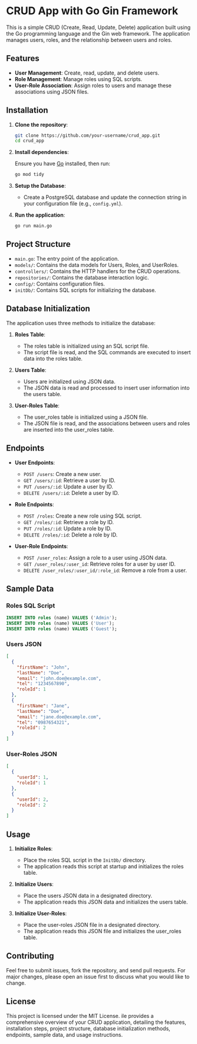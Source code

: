 # CRUD App with Go Gin Framework

This is a simple CRUD (Create, Read, Update, Delete) application built using the Go programming language and the Gin web framework. The application manages users, roles, and the relationship between users and roles.

## Features

- **User Management**: Create, read, update, and delete users.
- **Role Management**: Manage roles using SQL scripts.
- **User-Role Association**: Assign roles to users and manage these associations using JSON files.

## Installation

1. **Clone the repository**:

   ```bash
   git clone https://github.com/your-username/crud_app.git
   cd crud_app
   ```

2. **Install dependencies**:

   Ensure you have [Go](https://golang.org/doc/install) installed, then run:

   ```bash
   go mod tidy
   ```

3. **Setup the Database**:

    - Create a PostgreSQL database and update the connection string in your configuration file (e.g., `config.yml`).

4. **Run the application**:

   ```bash
   go run main.go
   ```

## Project Structure

- `main.go`: The entry point of the application.
- `models/`: Contains the data models for Users, Roles, and UserRoles.
- `controllers/`: Contains the HTTP handlers for the CRUD operations.
- `repositories/`: Contains the database interaction logic.
- `config/`: Contains configuration files.
- `initDb/`: Contains SQL scripts for initializing the database.

## Database Initialization

The application uses three methods to initialize the database:

1. **Roles Table**:
    - The roles table is initialized using an SQL script file.
    - The script file is read, and the SQL commands are executed to insert data into the roles table.

2. **Users Table**:
    - Users are initialized using JSON data.
    - The JSON data is read and processed to insert user information into the users table.

3. **User-Roles Table**:
    - The user_roles table is initialized using a JSON file.
    - The JSON file is read, and the associations between users and roles are inserted into the user_roles table.

## Endpoints

- **User Endpoints**:
    - `POST /users`: Create a new user.
    - `GET /users/:id`: Retrieve a user by ID.
    - `PUT /users/:id`: Update a user by ID.
    - `DELETE /users/:id`: Delete a user by ID.

- **Role Endpoints**:
    - `POST /roles`: Create a new role using SQL script.
    - `GET /roles/:id`: Retrieve a role by ID.
    - `PUT /roles/:id`: Update a role by ID.
    - `DELETE /roles/:id`: Delete a role by ID.

- **User-Role Endpoints**:
    - `POST /user_roles`: Assign a role to a user using JSON data.
    - `GET /user_roles/:user_id`: Retrieve roles for a user by user ID.
    - `DELETE /user_roles/:user_id/:role_id`: Remove a role from a user.

## Sample Data

### Roles SQL Script

```sql
INSERT INTO roles (name) VALUES ('Admin');
INSERT INTO roles (name) VALUES ('User');
INSERT INTO roles (name) VALUES ('Guest');
```

### Users JSON

```json
[
  {
    "firstName": "John",
    "lastName": "Doe",
    "email": "john.doe@example.com",
    "tel": "1234567890",
    "roleId": 1
  },
  {
    "firstName": "Jane",
    "lastName": "Doe",
    "email": "jane.doe@example.com",
    "tel": "0987654321",
    "roleId": 2
  }
]
```

### User-Roles JSON

```json
[
  {
    "userId": 1,
    "roleId": 1
  },
  {
    "userId": 2,
    "roleId": 2
  }
]
```

## Usage

1. **Initialize Roles**:

    - Place the roles SQL script in the `InitDb/` directory.
    - The application reads this script at startup and initializes the roles table.

2. **Initialize Users**:

    - Place the users JSON data in a designated directory.
    - The application reads this JSON data and initializes the users table.

3. **Initialize User-Roles**:

    - Place the user-roles JSON file in a designated directory.
    - The application reads this JSON file and initializes the user_roles table.

## Contributing

Feel free to submit issues, fork the repository, and send pull requests. For major changes, please open an issue first to discuss what you would like to change.

## License

This project is licensed under the MIT License.
ile provides a comprehensive overview of your CRUD application, detailing the features, installation steps, project structure, database initialization methods, endpoints, sample data, and usage instructions.